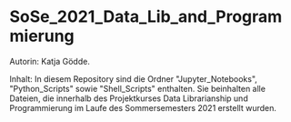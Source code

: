 # SoSe_2021_Data_Lib_and_Programmierung

Autorin: Katja Gödde.

Inhalt: In diesem Repository sind die Ordner "Jupyter_Notebooks", "Python_Scripts" sowie "Shell_Scripts" enthalten. 
Sie beinhalten alle Dateien, die innerhalb des Projektkurses Data Librarianship und Programmierung im Laufe des Sommersemesters 2021 erstellt wurden. 
